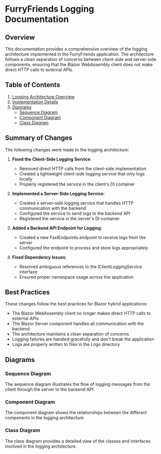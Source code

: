 # FurryFriends Logging Documentation

## Overview

This documentation provides a comprehensive overview of the logging architecture implemented in the FurryFriends application. The architecture follows a clean separation of concerns between client-side and server-side components, ensuring that the Blazor WebAssembly client does not make direct HTTP calls to external APIs.

## Table of Contents

1. [Logging Architecture Overview](logging-architecture.md)
2. [Implementation Details](logging-implementation-details.md)
3. [Diagrams](#diagrams)
   - [Sequence Diagram](logging-sequence-diagram.mmd)
   - [Component Diagram](logging-component-diagram.mmd)
   - [Class Diagram](logging-class-diagram.mmd)

## Summary of Changes

The following changes were made to the logging architecture:

1. **Fixed the Client-Side Logging Service**:
   - Removed direct HTTP calls from the client-side implementation
   - Created a lightweight client-side logging service that only logs locally
   - Properly registered the service in the client's DI container

2. **Implemented a Server-Side Logging Service**:
   - Created a server-side logging service that handles HTTP communication with the backend
   - Configured the service to send logs to the backend API
   - Registered the service in the server's DI container

3. **Added a Backend API Endpoint for Logging**:
   - Created a new FastEndpoints endpoint to receive logs from the server
   - Configured the endpoint to process and store logs appropriately

4. **Fixed Dependency Issues**:
   - Resolved ambiguous references to the IClientLoggingService interface
   - Ensured proper namespace usage across the application

## Best Practices

These changes follow the best practices for Blazor hybrid applications:

- The Blazor WebAssembly client no longer makes direct HTTP calls to external APIs
- The Blazor Server component handles all communication with the backend
- The architecture maintains a clean separation of concerns
- Logging failures are handled gracefully and don't break the application
- Logs are properly written to files in the Logs directory

## Diagrams

### Sequence Diagram

The sequence diagram illustrates the flow of logging messages from the client through the server to the backend API.

### Component Diagram

The component diagram shows the relationships between the different components in the logging architecture.

### Class Diagram

The class diagram provides a detailed view of the classes and interfaces involved in the logging architecture.
